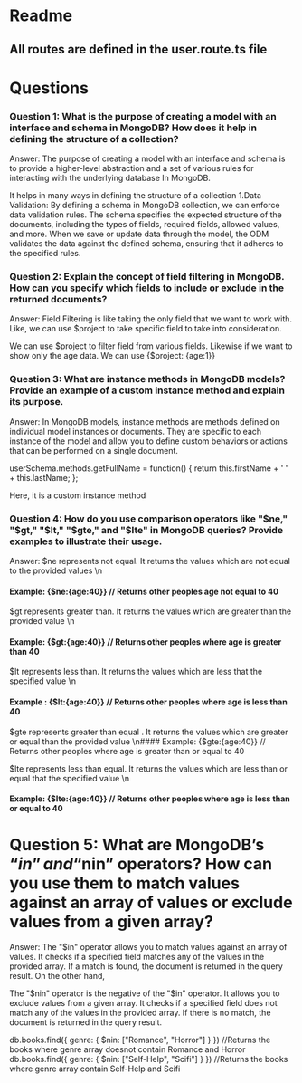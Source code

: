 # Readme

## All routes are defined in the user.route.ts file

# Questions

### Question 1: What is the purpose of creating a model with an interface and schema in MongoDB? How does it help in defining the structure of a collection?

Answer: The purpose of creating a model with an interface and schema is to provide a higher-level abstraction and a set of various rules for interacting with the underlying database In MongoDB.

It helps in many ways in defining the structure of a collection
1.Data Validation: By defining a schema in MongoDB collection, we can enforce data validation rules. The schema specifies the expected structure of the documents, including the types of fields, required fields, allowed values, and more. When we save or update data through the model, the ODM validates the data against the defined schema, ensuring that it adheres to the specified rules.

### Question 2: Explain the concept of field filtering in MongoDB. How can you specify which fields to include or exclude in the returned documents?

Answer: Field Filtering is like taking the only field that we want to work with. Like, we can use $project to take specific field to take into consideration.

We can use $project to filter field from various fields. Likewise if we want to show only the age data. We can use {$project: {age:1}}

### Question 3: What are instance methods in MongoDB models? Provide an example of a custom instance method and explain its purpose.

Answer:
In MongoDB models, instance methods are methods defined on individual model instances or documents. They are specific to each instance of the model and allow you to define custom behaviors or actions that can be performed on a single document.

userSchema.methods.getFullName = function() {
return this.firstName + ' ' + this.lastName;
};

Here, it is a custom instance method

### Question 4: How do you use comparison operators like "$ne," "$gt," "$lt," "$gte," and "$lte" in MongoDB queries? Provide examples to illustrate their usage.

Answer: $ne represents not equal. It returns the values which are not equal to the provided values \n

#### Example: {$ne:{age:40}} // Returns other peoples age not equal to 40

$gt represents greater than. It returns the values which are greater than the provided value \n

#### Example: {$gt:{age:40}} // Returns other peoples where age is greater than 40

$lt represents less than. It returns the values which are less that the specified value \n

#### Example : {$lt:{age:40}} // Returns other peoples where age is less than 40

$gte represents greater than equal . It returns the values which are greater or equal than the provided value \n#### Example: {$gte:{age:40}} // Returns other peoples where age is greater than or equal to 40

$lte represents less than equal. It returns the values which are less than or equal that the specified value \n

#### Example: {$lte:{age:40}} // Returns other peoples where age is less than or equal to 40

# Question 5: What are MongoDB’s “$in” and “$nin” operators? How can you use them to match values against an array of values or exclude values from a given array?

Answer: The "$in" operator allows you to match values against an array of values. It checks if a specified field matches any of the values in the provided array. If a match is found, the document is returned in the query result. On the other hand,

The "$nin" operator is the negative of the "$in" operator. It allows you to exclude values from a given array. It checks if a specified field does not match any of the values in the provided array. If there is no match, the document is returned in the query result.

db.books.find({ genre: { $nin: ["Romance", "Horror"] } }) //Returns the books where genre array doesnot contain Romance and Horror
db.books.find({ genre: { $nin: ["Self-Help", "Scifi"] } }) //Returns the books where genre array contain Self-Help and Scifi
